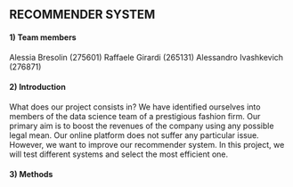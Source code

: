 ## RECOMMENDER SYSTEM

#### 1) Team members
Alessia Bresolin (275601)
Raffaele Girardi (265131)
Alessandro Ivashkevich (276871)

#### 2) Introduction
What does our project consists in? We have identified ourselves into members of the data science team of a prestigious fashion firm. Our primary aim is to boost the revenues of the company using any possible legal mean. 
Our online platform does not suffer any particular issue. However, we want to improve our recommender system. In this project, we will test different systems and select the most efficient one.

#### 3) Methods
